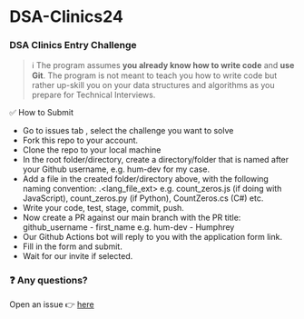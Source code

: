 # DSA-Clinics24

### DSA Clinics Entry Challenge

> ℹ The program assumes **you already know how to write code** and **use Git**. The program is not meant to teach you how to write code but rather up-skill you on your data structures and algorithms as you prepare for Technical Interviews.

✅ How to Submit

- Go to issues tab , select the challenge you want to solve
- Fork this repo to your account.
- Clone the repo to your local machine
- In the root folder/directory, create a directory/folder that is named after your Github username, e.g. hum-dev for my case.
- Add a file in the created folder/directory above, with the following naming convention: <preferred file name>.<lang_file_ext> e.g. count_zeros.js (if doing with JavaScript), count_zeros.py (if Python), CountZeros.cs (C#) etc.
- Write your code, test, stage, commit, push.
- Now create a PR against our main branch with the PR title: github_username - first_name e.g. hum-dev - Humphrey
- Our Github Actions bot will reply to you with the application form link.
- Fill in the form and submit.
- Wait for our invite if selected.

### ❓ Any questions?
Open an issue 👉 [here](https://github.com/golclinics/DSA-Clinics24/issues/new)
